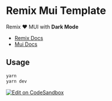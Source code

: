 # Remix Mui Template

Remix ❤ MUI with **Dark Mode**

- [Remix Docs](https://remix.run/docs)
- [Mui Docs](https://mui.com/getting-started/usage/)

## Usage

```bash
yarn
yarn dev
```

[![Edit on CodeSandbox](https://codesandbox.io/static/img/play-codesandbox.svg)](https://codesandbox.io/s/github/liyujun-dev/remix-mui-template)
